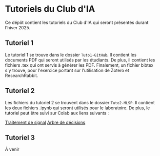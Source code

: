 # Tutoriels du Club d'IA

Ce dépôt contient les tutoriels du Club d'IA qui seront présentés durant l'hiver 2025. 

## Tutoriel 1
Le tutoriel 1 se trouve dans le dossier `Tuto1-GitHub`. Il contient les documents PDF qui seront utilisés par les étudiants. De plus, il contient les fichiers .tex qui ont servis à générer les PDF. Finalement, un fichier bibtex s'y trouve, pour l'exercice portant sur l'utilisation de Zotero et ResearchRabbit. 

## Tutoriel 2

Les fichiers du tutoriel 2 se trouvent dans le dossier `Tuto2-MLSP`. Il contient les deux fichiers .ipynb qui seront utilisés pour le laboratoire. De plus, le tutoriel peut être suivi sur Colab aux liens suivants : 

[Traitement de signal](https://colab.research.google.com/drive/1oWu5LGhkLxxoceMsau4RCbwd23NqTINa?usp=sharing)
[Arbre de décisions](https://colab.research.google.com/drive/1G18Te2XvfXO67VVka_s8VKsGDq6dcXGD?usp=sharing)

## Tutoriel 3
À venir

